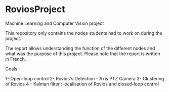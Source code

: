 # RoviosProject
Machine Learning and Computer Vision project

This repository only contains the nodes students had to work on during the project.

The report allows understanding the function of the different nodes and what was the purpose of this project. Please note that the report is written in French.

Goals :

1- Open-loop control
2- Rovios's Detection - Axis PTZ Camera
3- Clustering of Rovios
4 - Kalman filter : localisation of Rovios and closed-loop control
